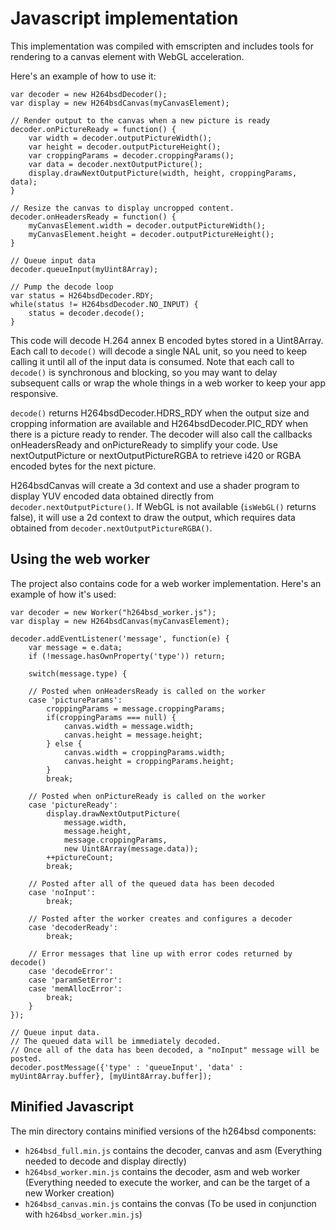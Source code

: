 # Javascript implementation

This implementation was compiled with emscripten and includes tools for rendering to a canvas element with WebGL acceleration.

Here's an example of how to use it:
```
var decoder = new H264bsdDecoder();
var display = new H264bsdCanvas(myCanvasElement);

// Render output to the canvas when a new picture is ready
decoder.onPictureReady = function() {
    var width = decoder.outputPictureWidth();
    var height = decoder.outputPictureHeight();
    var croppingParams = decoder.croppingParams();
    var data = decoder.nextOutputPicture();
    display.drawNextOutputPicture(width, height, croppingParams, data);
}

// Resize the canvas to display uncropped content.
decoder.onHeadersReady = function() {
    myCanvasElement.width = decoder.outputPictureWidth();
    myCanvasElement.height = decoder.outputPictureHeight();
}

// Queue input data
decoder.queueInput(myUint8Array);

// Pump the decode loop
var status = H264bsdDecoder.RDY;
while(status != H264bsdDecoder.NO_INPUT) {
    status = decoder.decode();
}
```

This code will decode H.264 annex B encoded bytes stored in a Uint8Array. Each call to `decode()` will decode a single NAL unit, so you need to keep calling it until all of the input data is consumed. Note that each call to `decode()` is synchronous and blocking, so you may want to delay subsequent calls or wrap the whole things in a web worker to keep your app responsive.

`decode()` returns H264bsdDecoder.HDRS_RDY when the output size and cropping information are available and H264bsdDecoder.PIC_RDY when there is a picture ready to render. The decoder will also call the callbacks onHeadersReady and onPictureReady to simplify your code. Use nextOutputPicture or nextOutputPictureRGBA to retrieve i420 or RGBA encoded bytes for the next picture.

H264bsdCanvas will create a 3d context and use a shader program to display YUV encoded data obtained directly from `decoder.nextOutputPicture()`. If WebGL is not available (`isWebGL()` returns false), it will use a 2d context to draw the output, which requires data obtained from `decoder.nextOutputPictureRGBA()`.

## Using the web worker

The project also contains code for a web worker implementation. Here's an example of how it's used:
```
var decoder = new Worker("h264bsd_worker.js");
var display = new H264bsdCanvas(myCanvasElement);

decoder.addEventListener('message', function(e) {
    var message = e.data;
    if (!message.hasOwnProperty('type')) return;

    switch(message.type) {

    // Posted when onHeadersReady is called on the worker
    case 'pictureParams':
        croppingParams = message.croppingParams;
        if(croppingParams === null) {
            canvas.width = message.width;
            canvas.height = message.height;
        } else {
            canvas.width = croppingParams.width;
            canvas.height = croppingParams.height;
        }
        break;

    // Posted when onPictureReady is called on the worker
    case 'pictureReady':
        display.drawNextOutputPicture(
            message.width, 
            message.height, 
            message.croppingParams, 
            new Uint8Array(message.data));
        ++pictureCount;
        break;

    // Posted after all of the queued data has been decoded
    case 'noInput':
        break;

    // Posted after the worker creates and configures a decoder
    case 'decoderReady':
        break;

    // Error messages that line up with error codes returned by decode()
    case 'decodeError':
    case 'paramSetError':
    case 'memAllocError':
        break;
    }
});

// Queue input data.
// The queued data will be immediately decoded.
// Once all of the data has been decoded, a "noInput" message will be posted.
decoder.postMessage({'type' : 'queueInput', 'data' : myUint8Array.buffer}, [myUint8Array.buffer]);

```
## Minified Javascript

The min directory contains minified versions of the h264bsd components:
* `h264bsd_full.min.js` contains the decoder, canvas and asm (Everything needed to decode and display directly)
* `h264bsd_worker.min.js` contains the decoder, asm and web worker (Everything needed to execute the worker, and can be the target of a new Worker creation)
* `h264bsd_canvas.min.js` contains the convas (To be used in conjunction with `h264bsd_worker.min.js`)
